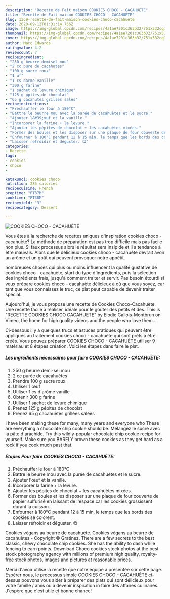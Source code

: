 ```yaml
---
description: "Recette de Fait maison COOKIES CHOCO - CACAHUÈTE"
title: "Recette de Fait maison COOKIES CHOCO - CACAHUÈTE"
slug: 1369-recette-de-fait-maison-cookies-choco-cacahuete
date: 2020-09-12T01:31:14.756Z
image: https://img-global.cpcdn.com/recipes/4a1ae7201c363b32/751x532cq70/cookies-choco-cacahuete-photo-principale-de-la-recette.jpg
thumbnail: https://img-global.cpcdn.com/recipes/4a1ae7201c363b32/751x532cq70/cookies-choco-cacahuete-photo-principale-de-la-recette.jpg
cover: https://img-global.cpcdn.com/recipes/4a1ae7201c363b32/751x532cq70/cookies-choco-cacahuete-photo-principale-de-la-recette.jpg
author: Marc Edwards
ratingvalue: 4.2
reviewcount: 7
recipeingredient:
- "250 g beurre demisel mou"
- "2 cc pure de cacahutes"
- "100 g sucre roux"
- "1 uf"
- "1 cs darme vanille"
- "300 g farine"
- "1 sachet de levure chimique"
- "125 g ppites de chocolat"
- "65 g cacahutes grilles sales"
recipeinstructions:
- "Préchauffer le four à 180°C"
- "Battre le beurre mou avec la purée de cacahuètes et le sucre."
- "Ajouter l&#39;œuf et la vanille."
- "Incorporer la farine + la levure."
- "Ajouter les pépites de chocolat + les cacahuètes mixées."
- "Former des boules et les disposer sur une plaque de four couverte de papier sulfurisé en laissant de l&#39;espace car les cookies grossissent durant la cuisson."
- "Enfourner à 180°C pendant 12 à 15 min, le temps que les bords des cookies se colorent."
- "Laisser refroidir et déguster. 😋"
categories:
- Recette
tags:
- cookies
- choco
- 

katakunci: cookies choco  
nutrition: 285 calories
recipecuisine: French
preptime: "PT37M"
cooktime: "PT38M"
recipeyield: "3"
recipecategory: Dessert

---
```



![COOKIES CHOCO - CACAHUÈTE](https://img-global.cpcdn.com/recipes/4a1ae7201c363b32/751x532cq70/cookies-choco-cacahuete-photo-principale-de-la-recette.jpg)

Vous êtes à la recherche de recettes uniques d'inspiration cookies choco - cacahuète? La méthode de préparation est pas trop difficile mais pas facile non plus. Si faux processus alors le résultat sera insipide et il a tendance à être mauvais. Alors que le délicieux cookies choco - cacahuète devrait avoir un arôme et un goût qui peuvent provoquer notre appétit.

nombreuses choses qui plus ou moins influencent la qualité gustative de cookies choco - cacahuète, start du type d'ingrédients, puis la sélection des ingrédients frais, jusqu'à comment traiter et servir. Pas besoin étourdi si veux prépare cookies choco - cacahuète délicieux à où que vous soyez, car tant que vous connaissez le truc, ce plat peut capable de devenir traiter spécial.

Aujourd&#39;hui, je vous propose une recette de Cookies Choco-Cacahuète. Une recette facile à réaliser, idéale pour le goûter des petits et des. This is &#34;RECETTE COOKIES CHOCO CACAHUETE&#34; by Elodie Gallois-Montbrun on Vimeo, the home for high quality videos and the people who love them..


Ci-dessous il y a quelques trucs et astuces pratiques qui peuvent être appliqués au traitement cookies choco - cacahuète qui sont prêts à être créés. Vous pouvez préparer COOKIES CHOCO - CACAHUÈTE utiliser 9 matériau et 8 étapes création. Voici les étapes dans faire le plat.

<!--inarticleads1-->

##### Les ingrédients nécessaires pour faire COOKIES CHOCO - CACAHUÈTE:

1.  250 g beurre demi-sel mou
1.  2 cc purée de cacahuètes
1. Prendre 100 g sucre roux
1. Utiliser 1 œuf
1. Utiliser 1 cs d&#39;arôme vanille
1. Obtenir 300 g farine
1. Utiliser 1 sachet de levure chimique
1. Prenez 125 g pépites de chocolat
1. Prenez 65 g cacahuètes grillées salées


I have been making these for many, many years and everyone who These are everything a chocolate chip cookie should be. Mélangez le sucre avec la pâte d&#39;arachide. Try this wildly-popular chocolate chip cookie recipe for yourself. Make sure you BARELY brown these cookies as they get hard as a rock if you cook much past that. 

<!--inarticleads2-->

##### Étapes Pour faire COOKIES CHOCO - CACAHUÈTE:

1. Préchauffer le four à 180°C
1. Battre le beurre mou avec la purée de cacahuètes et le sucre.
1. Ajouter l&#39;œuf et la vanille.
1. Incorporer la farine + la levure.
1. Ajouter les pépites de chocolat + les cacahuètes mixées.
1. Former des boules et les disposer sur une plaque de four couverte de papier sulfurisé en laissant de l&#39;espace car les cookies grossissent durant la cuisson.
1. Enfourner à 180°C pendant 12 à 15 min, le temps que les bords des cookies se colorent.
1. Laisser refroidir et déguster. 😋


Cookies végans au beurre de cacahuète. Cookies végans au beurre de cacahuètes - Copyright © Gratinez. There are a few secrets to the best classic, chewy chocolate chip cookies. She has the ability to dash while fencing to earn points. Download Choco cookies stock photos at the best stock photography agency with millions of premium high quality, royalty-free stock photos, images and pictures at reasonable prices. 


Merci d'avoir utilisé la recette que notre équipe a présentée sur cette page. Espérer nous, le processus simple COOKIES CHOCO - CACAHUÈTE ci-dessus pouvons vous aider à préparer des plats qui sont délicieux pour votre famille / amis ou à devenir inspiration in faire des affaires culinaires. J'espère que c'est utile et bonne chance!
